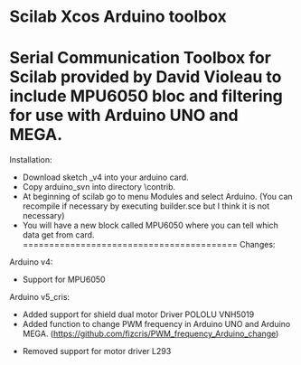 Scilab Xcos Arduino toolbox
=========================================
Serial Communication Toolbox for Scilab provided by David Violeau to include MPU6050 bloc and filtering for use with Arduino UNO and MEGA.
=========================================
Installation:

+ Download sketch _v4 into your arduino card. 
+ Copy arduino_svn into directory \contrib. 
+ At beginning of scilab go to menu Modules and select Arduino. (You can recompile if necessary by executing builder.sce but I think it is not necessary)
+ You will have a new block called MPU6050 where you can tell which data get from card.
=========================================
Changes:

Arduino v4:
+ Support for MPU6050

Arduino v5_cris:
+ Added support for shield dual motor Driver POLOLU VNH5019
+ Added function to change PWM frequency in Arduino UNO and Arduino MEGA.
  (https://github.com/fizcris/PWM_frequency_Arduino_change)
- Removed support for motor driver L293 
